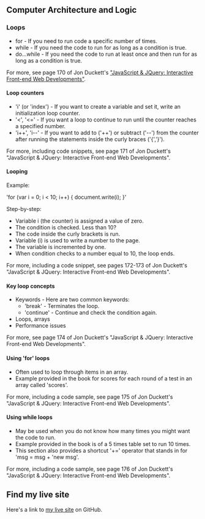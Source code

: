 ## Computer Architecture and Logic

### Loops
- for - If you need to run code a specific number of times.
- while - If you need the code to run for as long as a condition is true.
- do...while - If you need the code to run at least once and then run for as long as a condition is true.

For more, see page 170 of Jon Duckett's ["JavaScript &amp; JQuery: Interactive Front-end Web Developments"](http://javascriptbook.com/).

#### Loop counters

- 'i' (or 'index') - If you want to create a variable and set it, write an initialization loop counter.
- '<', '<=' - If you want a loop to continue to run until the counter reaches a specified number. 
- 'i++', 'i--' - If you want to add to ('++') or subtract ('--') from the counter after running the statements inside the curly braces ('{','}').

For more, including code snippets, see page 171 of Jon Duckett's "JavaScript &amp; JQuery: Interactive Front-end Web Developments".

#### Looping

Example:

'for (var i = 0; i < 10; i++) {
    document.write(i);
}'

Step-by-step:

- Variable i (the counter) is assigned a value of zero.
- The condition is checked. Less than 10?
- The code inside the curly brackets is run.
- Variable (i) is used to write a number to the page.
- The variable is incremented by one.
- When condition checks to a number equal to 10, the loop ends.

For more, including a code snippet, see pages 172-173 of Jon Duckett's "JavaScript &amp; JQuery: Interactive Front-end Web Developments".

#### Key loop concepts

- Keywords - Here are two common keywords:
  - 'break' - Terminates the loop.
  - 'continue' - Continue and check the condition again.
- Loops, arrays
- Performance issues

For more, see page 174 of Jon Duckett's "JavaScript &amp; JQuery: Interactive Front-end Web Developments".

#### Using 'for' loops

- Often used to loop through items in an array.
- Example provided in the book for scores for each round of a test in an array called 'scores'.

For more, including a code sample, see page 175 of Jon Duckett's "JavaScript &amp; JQuery: Interactive Front-end Web Developments".

#### Using while loops

- May be used when you do not know how many times you might want the code to run. 
- Example provided in the book is of a 5 times table set to run 10 times.
- This section also provides a shortcut '+=' operator that stands in for 'msg = msg + 'new msg'.

For more, including a code sample, see page 176 of Jon Duckett's "JavaScript &amp; JQuery: Interactive Front-end Web Developments".

## Find my live site
Here's a link to [my live site](https://dbgrvll.github.io/learning-journal/) on GitHub.


